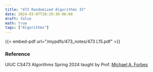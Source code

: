 ```yaml
---
title: "473 Randomized Algorithms IV"
date: 2024-03-07T20:29:30-06:00
draft: false
math: true
tags: ["Algorithms"]
---
```


{{< embed-pdf url="/mypdfs/473_notes/473 L15.pdf" >}}

### Reference
UIUC CS473 Algorithms Spring 2024 taught by Prof. [Michael A. Forbes](https://miforbes.cs.illinois.edu/)